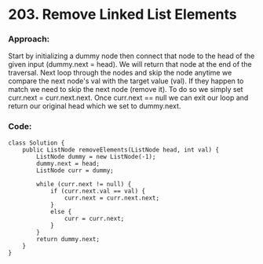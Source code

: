 # 203. Remove Linked List Elements

### Approach:
Start by initializing a dummy node then connect that node to the head of the given input (dummy.next = head). We will return that node at the end of the traversal. Next loop through the nodes and skip the node anytime we compare the next node's val with the target value (val). If they happen to match we need to skip the next node (remove it). To do so we simply set curr.next = curr.next.next. Once curr.next == null we can exit our loop and return our original head which we set to dummy.next.

### Code:
```
class Solution {
    public ListNode removeElements(ListNode head, int val) {
        ListNode dummy = new ListNode(-1);
        dummy.next = head;
        ListNode curr = dummy;

        while (curr.next != null) {
            if (curr.next.val == val) {
                curr.next = curr.next.next;
            }
            else {
                curr = curr.next;
            }
        }
        return dummy.next;
    }
}
```